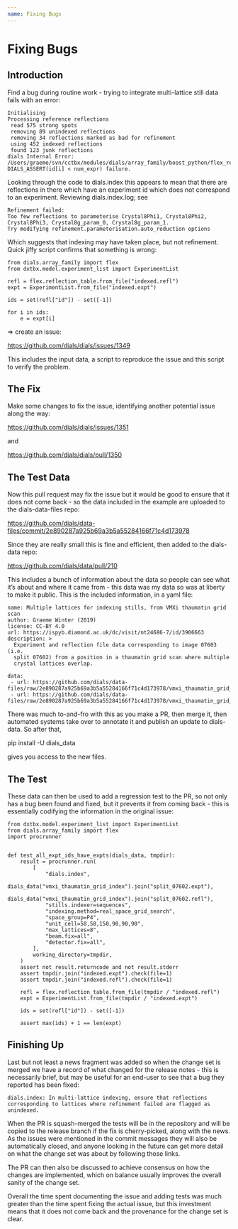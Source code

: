 ```yaml
---
name: Fixing Bugs
---
```


# Fixing Bugs

## Introduction

Find a bug during routine work - trying to integrate multi-lattice still data fails with an error:

```
Initialising
Processing reference reflections
 read 575 strong spots
 removing 89 unindexed reflections
 removing 34 reflections marked as bad for refinement
 using 452 indexed reflections
 found 123 junk reflections
dials Internal Error:
/Users/graeme/svn/cctbx/modules/dials/array_family/boost_python/flex_reflection_table.cc(508):
DIALS_ASSERT(id[i] < num_expr) failure.
```

Looking through the code to dials.index this appears to mean that there are reflections in there which have an experiment id which does not correspond to an experiment. Reviewing dials.index.log; see

```
Refinement failed:
Too few reflections to parameterise Crystal8Phi1, Crystal8Phi2, Crystal8Phi3, Crystal8g_param_0, Crystal8g_param_1.
Try modifying refinement.parameterisation.auto_reduction options
```

Which suggests that indexing may have taken place, but not refinement. Quick jiffy script confirms that something is wrong:

```
from dials.array_family import flex
from dxtbx.model.experiment_list import ExperimentList

refl = flex.reflection_table.from_file("indexed.refl")
expt = ExperimentList.from_file("indexed.expt")

ids = set(refl["id"]) - set([-1])

for i in ids:
    e = expt[i]
```

=> create an issue:

https://github.com/dials/dials/issues/1349

This includes the input data, a script to reproduce the issue and this
script to verify the problem.

## The Fix
Make some changes to fix the issue, identifying another potential issue along the way:

https://github.com/dials/dials/issues/1351

and 

https://github.com/dials/dials/pull/1350

## The Test Data

Now this pull request may fix the issue but it would be good to ensure that it does not come back - so the data included in the example are uploaded to the dials-data-files repo:

https://github.com/dials/data-files/commit/2e890287a925b69a3b5a55284166f71c4d173978

Since they are really small this is fine and efficient, then added to the dials-data repo:

https://github.com/dials/data/pull/210

This includes a bunch of information about the data so people can see what it’s about and where it came from - this data was my data so was at liberty to make it public. This is the included information, in a yaml file:

```
name: Multiple lattices for indexing stills, from VMXi thaumatin grid scan
author: Graeme Winter (2019)
license: CC-BY 4.0
url: https://ispyb.diamond.ac.uk/dc/visit/nt24686-7/id/3906663
description: >
  Experiment and reflection file data corresponding to image 07603 (i.e.
  split 07602) from a position in a thaumatin grid scan where multiple
  crystal lattices overlap. 

data:
 - url: https://github.com/dials/data-files/raw/2e890287a925b69a3b5a55284166f71c4d173978/vmxi_thaumatin_grid_index/split_07602.expt
 - url: https://github.com/dials/data-files/raw/2e890287a925b69a3b5a55284166f71c4d173978/vmxi_thaumatin_grid_index/split_07602.refl
```

There was much to-and-fro with this as you make a PR, then merge it, then automated systems take over to annotate it and publish an update to dials-data. So after that, 

pip install -U dials_data

gives you access to the new files.

## The Test

These data can then be used to add a regression test to the PR, so not only has a bug been found and fixed, but it prevents it from coming back - this is essentially codifying the information in the original issue:

```
from dxtbx.model.experiment_list import ExperimentList
from dials.array_family import flex
import procrunner


def test_all_expt_ids_have_expts(dials_data, tmpdir):
    result = procrunner.run(
        [
            "dials.index",
            dials_data("vmxi_thaumatin_grid_index").join("split_07602.expt"),
            dials_data("vmxi_thaumatin_grid_index").join("split_07602.refl"),
            "stills.indexer=sequences",
            "indexing.method=real_space_grid_search",
            "space_group=P4",
            "unit_cell=58,58,150,90,90,90",
            "max_lattices=8",
            "beam.fix=all",
            "detector.fix=all",
        ],
        working_directory=tmpdir,
    )
    assert not result.returncode and not result.stderr
    assert tmpdir.join("indexed.expt").check(file=1)
    assert tmpdir.join("indexed.refl").check(file=1)

    refl = flex.reflection_table.from_file(tmpdir / "indexed.refl")
    expt = ExperimentList.from_file(tmpdir / "indexed.expt")

    ids = set(refl["id"]) - set([-1])

    assert max(ids) + 1 == len(expt)
```

## Finishing Up

Last but not least a news fragment was added so when the change set is merged we have a record of what changed for the release notes - this is necessarily brief, but may be useful for an end-user to see that a bug they reported has been fixed:

```
dials.index: In multi-lattice indexing, ensure that reflections corresponding to lattices where refinement failed are flagged as unindexed.
```

When the PR is squash-merged the tests will be in the repository and will be copied to the release branch if the fix is cherry-picked, along with the news. As the issues were mentioned in the commit messages they will also be automatically closed, and anyone looking in the future can get more detail on what the change set was about by following those links. 

The PR can then also be discussed to achieve consensus on how the changes are implemented, which on balance usually improves the overall sanity of the change set. 

Overall the time spent documenting the issue and adding tests was much greater than the time spent fixing the actual issue, but this investment means that it does not come back and the provenance for the change set is clear. 
